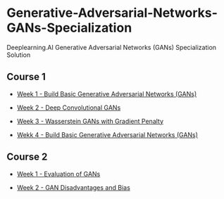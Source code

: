 # Generative-Adversarial-Networks-GANs-Specialization
Deeplearning.AI Generative Adversarial Networks (GANs) Specialization Solution 

## Course 1

* [Week 1 - Build Basic Generative Adversarial Networks (GANs)](https://github.com/anhtuan85/Generative-Adversarial-Networks-GANs-Specialization/tree/main/Course%201%20-%20Build%20Basic%20Generative%20Adversarial%20Networks%20(GANs)/Week%201)

* [Week 2 - Deep Convolutional GANs](https://github.com/anhtuan85/Generative-Adversarial-Networks-GANs-Specialization/tree/main/Course%201%20-%20Build%20Basic%20Generative%20Adversarial%20Networks%20(GANs)/Week%202)

* [Week 3 - Wasserstein GANs with Gradient Penalty](https://github.com/anhtuan85/Generative-Adversarial-Networks-GANs-Specialization/tree/main/Course%201%20-%20Build%20Basic%20Generative%20Adversarial%20Networks%20(GANs)/Week%203)

* [Wekk 4 - Build Basic Generative Adversarial Networks (GANs)](https://github.com/anhtuan85/Generative-Adversarial-Networks-GANs-Specialization/tree/main/Course%201%20-%20Build%20Basic%20Generative%20Adversarial%20Networks%20(GANs)/Week%204)

## Course 2

* [Week 1 - Evaluation of GANs](https://github.com/anhtuan85/Generative-Adversarial-Networks-GANs-Specialization/tree/main/Course%202%20-%20Build%20Better%20Generative%20Adversarial%20Networks%20(GANs)/Week%201)

* [Week 2 - GAN Disadvantages and Bias](https://github.com/anhtuan85/Generative-Adversarial-Networks-GANs-Specialization/tree/main/Course%202%20-%20Build%20Better%20Generative%20Adversarial%20Networks%20(GANs)/Week%202)
